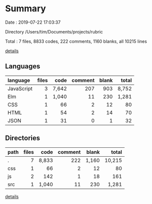 # Summary

Date : 2019-07-22 17:03:37

Directory /Users/tim/Documents/projects/rubric

Total : 7 files,  8833 codes, 222 comments, 1160 blanks, all 10215 lines

[details](details.md)

## Languages
| language | files | code | comment | blank | total |
| :--- | ---: | ---: | ---: | ---: | ---: |
| JavaScript | 3 | 7,642 | 207 | 903 | 8,752 |
| Elm | 1 | 1,040 | 11 | 230 | 1,281 |
| CSS | 1 | 66 | 2 | 12 | 80 |
| HTML | 1 | 54 | 2 | 14 | 70 |
| JSON | 1 | 31 | 0 | 1 | 32 |

## Directories
| path | files | code | comment | blank | total |
| :--- | ---: | ---: | ---: | ---: | ---: |
| . | 7 | 8,833 | 222 | 1,160 | 10,215 |
| css | 1 | 66 | 2 | 12 | 80 |
| js | 2 | 142 | 1 | 18 | 161 |
| src | 1 | 1,040 | 11 | 230 | 1,281 |

[details](details.md)